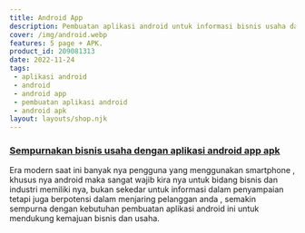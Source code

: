 ```yaml
---
title: Android App
description: Pembuatan aplikasi android untuk informasi bisnis usaha dan toko shop store dan restoran cafe rumah makan.
cover: /img/android.webp
features: 5 page + APK.
product_id: 209081313
date: 2022-11-24
tags:
 - aplikasi android
 - android
 - android app
 - pembuatan aplikasi android
 - android apk
layout: layouts/shop.njk
---
```


### [Sempurnakan bisnis usaha dengan aplikasi android app apk]({{page.url}})

Era modern saat ini banyak nya pengguna yang menggunakan smartphone , khusus nya android maka sangat wajib kira nya untuk bidang bisnis dan industri memiliki nya, bukan sekedar untuk informasi dalam penyampaian tetapi juga berpotensi dalam menjaring pelanggan anda , semakin sempurna dengan kebutuhan pembuatan aplikasi android ini untuk mendukung kemajuan bisnis dan usaha.